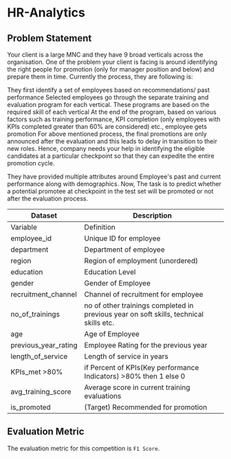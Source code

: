 # HR-Analytics

## Problem Statement
Your client is a large MNC and they have 9 broad verticals across the organisation. One of the problem your client is facing is around identifying the right people for promotion (only for manager position and below) and prepare them in time. Currently the process, they are following is:

They first identify a set of employees based on recommendations/ past performance
Selected employees go through the separate training and evaluation program for each vertical. These programs are based on the required skill of each vertical
At the end of the program, based on various factors such as training performance, KPI completion (only employees with KPIs completed greater than 60% are considered) etc., employee gets promotion
For above mentioned process, the final promotions are only announced after the evaluation and this leads to delay in transition to their new roles. Hence, company needs your help in identifying the eligible candidates at a particular checkpoint so that they can expedite the entire promotion cycle. 

They have provided multiple attributes around Employee's past and current performance along with demographics. Now, The task is to predict whether a potential promotee at checkpoint in the test set will be promoted or not after the evaluation process.

 

|Dataset |Description|
|--------|-----------|
|Variable	|Definition|
|employee_id	|Unique ID for employee|
|department|	Department of employee|
|region|	Region of employment (unordered)|
|education|	Education Level|
|gender|	Gender of Employee|
|recruitment_channel|	Channel of recruitment for employee|
|no_of_trainings|	no of other trainings completed in previous year on soft skills, technical skills etc.|
|age|	Age of Employee|
|previous_year_rating|	Employee Rating for the previous year|
|length_of_service|	Length of service in years|
|KPIs_met >80%	|if Percent of KPIs(Key performance Indicators) >80% then 1 else 0|
|avg_training_score|	Average score in current training evaluations|
|is_promoted|	(Target) Recommended for promotion|
 
## Evaluation Metric
The evaluation metric for this competition is `F1 Score`.
